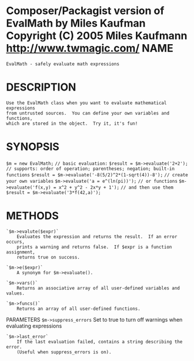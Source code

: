 Composer/Packagist version of EvalMath by Miles Kaufman
Copyright (C) 2005 Miles Kaufmann <http://www.twmagic.com/>
NAME
====
    EvalMath - safely evaluate math expressions
  
DESCRIPTION
===========
    Use the EvalMath class when you want to evaluate mathematical expressions 
    from untrusted sources.  You can define your own variables and functions,
    which are stored in the object.  Try it, it's fun!
        
SYNOPSIS
========
`$m = new EvalMath;`
`// basic evaluation:`
`$result = $m->evaluate('2+2');`
`// supports: order of operation; parentheses; negation; built-in functions`
`$result = $m->evaluate('-8(5/2)^2*(1-sqrt(4))-8');`
`// create your own variables`
`$m->evaluate('a = e^(ln(pi))');`
`// or functions`
`$m->evaluate('f(x,y) = x^2 + y^2 - 2x*y + 1');`
`// and then use them`
`$result = $m->evaluate('3*f(42,a)');`

METHODS
=======
    `$m->evalute($expr)`
        Evaluates the expression and returns the result.  If an error occurs,
        prints a warning and returns false.  If $expr is a function assignment,
        returns true on success.
    
    `$m->e($expr)`
        A synonym for $m->evaluate().
    
    `$m->vars()`
        Returns an associative array of all user-defined variables and values.
        
    `$m->funcs()`
        Returns an array of all user-defined functions.

PARAMETERS
    `$m->suppress_errors`
        Set to true to turn off warnings when evaluating expressions

    `$m->last_error`
        If the last evaluation failed, contains a string describing the error.
        (Useful when suppress_errors is on).
